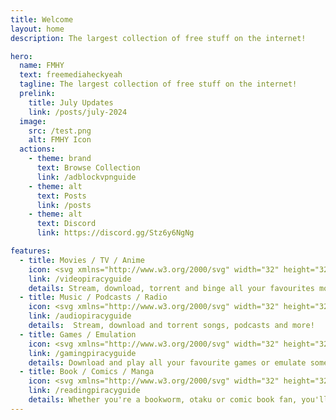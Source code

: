 ```yaml
---
title: Welcome
layout: home
description: The largest collection of free stuff on the internet!

hero:
  name: FMHY
  text: freemediaheckyeah
  tagline: The largest collection of free stuff on the internet!
  prelink:
    title: July Updates
    link: /posts/july-2024
  image:
    src: /test.png
    alt: FMHY Icon
  actions:
    - theme: brand
      text: Browse Collection
      link: /adblockvpnguide
    - theme: alt
      text: Posts
      link: /posts
    - theme: alt
      text: Discord
      link: https://discord.gg/Stz6y6NgNg

features:
  - title: Movies / TV / Anime
    icon: <svg xmlns="http://www.w3.org/2000/svg" width="32" height="32" viewBox="0 0 24 24"><g fill="none" stroke="#7aa2f7" stroke-linecap="round" stroke-linejoin="round" stroke-width="2"><rect width="20" height="15" x="2" y="7" rx="2" ry="2"/><path d="m17 2l-5 5l-5-5"/></g></svg>
    link: /videopiracyguide
    details: Stream, download, torrent and binge all your favourites movies or shows!
  - title: Music / Podcasts / Radio
    icon: <svg xmlns="http://www.w3.org/2000/svg" width="32" height="32" viewBox="0 0 24 24"><g fill="none" stroke="#ad7fa8" stroke-linecap="round" stroke-linejoin="round" stroke-width="2"><path d="M9 18V5l12-2v13M9 9l12-2"/><circle cx="6" cy="18" r="3"/><circle cx="18" cy="16" r="3"/></g></svg>
    link: /audiopiracyguide
    details:  Stream, download and torrent songs, podcasts and more!
  - title: Games / Emulation
    icon: <svg xmlns="http://www.w3.org/2000/svg" width="32" height="32" viewBox="0 0 24 24"><g fill="none" stroke="#73d216" stroke-linecap="round" stroke-linejoin="round" stroke-width="2"><path d="M6 12h4m-2-2v4m7-1h.01M18 11h.01"/><rect width="20" height="12" x="2" y="6" rx="2"/></g></svg>
    link: /gamingpiracyguide
    details: Download and play all your favourite games or emulate some old but gold ones!
  - title: Book / Comics / Manga
    icon: <svg xmlns="http://www.w3.org/2000/svg" width="32" height="32" viewBox="0 0 24 24"><g fill="none" stroke="#fcaf3e" stroke-linecap="round" stroke-linejoin="round" stroke-width="2"><path d="M8 3H2v15h7c1.7 0 3 1.3 3 3V7c0-2.2-1.8-4-4-4m8 9l2 2l4-4"/><path d="M22 6V3h-6c-2.2 0-4 1.8-4 4v14c0-1.7 1.3-3 3-3h7v-2.3"/></g></svg>
    link: /readingpiracyguide
    details: Whether you're a bookworm, otaku or comic book fan, you'll be able to find your favourite pieces of literature here for free!
---
```


<script setup>
import { onMounted } from 'vue'

onMounted(() => {
  var preferredKawaii
  try {
    preferredKawaii = localStorage.getItem('uwu')
  } catch (err) {}
  const urlParams = new URLSearchParams(window.location.search)
  const kawaii = urlParams.get('uwu')
  const setKawaii = () => {
    const images = document.querySelectorAll('.VPImage.image-src')
    images.forEach((img) => {
      img.src = '/logo-uwu.svg'
    })
  }
  if (kawaii === 'true') {
    try {
      localStorage.setItem('uwu', true)
    } catch (err) {}
    console.log('uwu mode enabled. Disable with "?uwu=false".');
    setKawaii()
  } else if (kawaii === 'false') {
    try {
      localStorage.removeItem('uwu', false)
    } catch (err) {}
    const images = document.querySelectorAll('.VPImage.image-src')
    images.forEach((img) => {
      img.src = '/test.png'
    })
  } else if (preferredKawaii) {
    setKawaii()
  }
})
</script>
